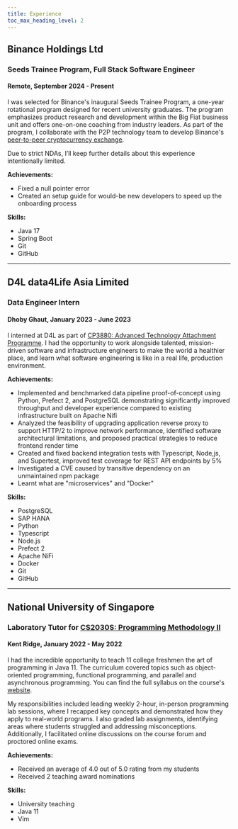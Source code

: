 ```yaml
---
title: Experience
toc_max_heading_level: 2
---
```


## Binance Holdings Ltd

### Seeds Trainee Program, Full Stack Software Engineer

#### Remote, September 2024 - Present

I was selected for Binance's inaugural Seeds Trainee Program, a one-year rotational program designed for recent university graduates. The program emphasizes product research and development within the Big Fiat business unit and offers one-on-one coaching from industry leaders. As part of the program, I collaborate with the P2P technology team to develop Binance's [peer-to-peer cryptocurrency exchange](https://p2p.binance.com/en).

Due to strict NDAs, I’ll keep further details about this experience intentionally limited.

**Achievements:**

- Fixed a null pointer error
- Created an setup guide for would-be new developers to speed up the onboarding process

**Skills:**

- Java 17
- Spring Boot
- Git
- GitHub

---

## D4L data4Life Asia Limited

### Data Engineer Intern

#### Dhoby Ghaut, January 2023 - June 2023

I interned at D4L as part of [CP3880: Advanced Technology Attachment Programme](https://nusmods.com/courses/CP3880/advanced-technology-attachment-programme). I had the opportunity to work alongside talented, mission-driven software and infrastructure engineers to make the world a healthier place, and learn what software engineering is like in a real life, production environment.

**Achievements:**

- Implemented and benchmarked data pipeline proof-of-concept using Python, Prefect 2, and PostgreSQL demonstrating significantly improved throughput and developer experience compared to existing infrastructure built on Apache Nifi
- Analyzed the feasibility of upgrading application reverse proxy to support HTTP/2 to improve network performance, identified software architectural limitations, and proposed practical strategies to reduce frontend render time
- Created and fixed backend integration tests with Typescript, Node,js, and Supertest, improved test coverage for REST API endpoints by 5%
- Investigated a CVE caused by transitive dependency on an unmaintained npm package
- Learnt what are "microservices" and "Docker"

**Skills:**

- PostgreSQL
- SAP HANA
- Python
- Typescript
- Node.js
- Prefect 2
- Apache NiFi
- Docker
- Git
- GitHub

---

## National University of Singapore

### Laboratory Tutor for [CS2030S: Programming Methodology II](https://nusmods.com/courses/CS2030S/programming-methodology-ii)

#### Kent Ridge, January 2022 - May 2022

I had the incredible opportunity to teach 11 college freshmen the art of programming in Java 11. The curriculum covered topics such as object-oriented programming, functional programming, and parallel and asynchronous programming. You can find the full syllabus on the course's [website](https://nus-cs2030s.github.io/2021-s2/index.html).

My responsibilities included leading weekly 2-hour, in-person programming lab sessions, where I recapped key concepts and demonstrated how they apply to real-world programs. I also graded lab assignments, identifying areas where students struggled and addressing misconceptions. Additionally, I facilitated online discussions on the course forum and proctored online exams.

**Achievements:**

- Received an average of 4.0 out of 5.0 rating from my students
- Received 2 teaching award nominations

**Skills:**

- University teaching
- Java 11
- Vim
